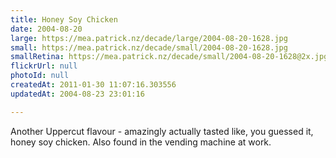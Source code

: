 ```yaml
---
title: Honey Soy Chicken
date: 2004-08-20
large: https://mea.patrick.nz/decade/large/2004-08-20-1628.jpg
small: https://mea.patrick.nz/decade/small/2004-08-20-1628.jpg
smallRetina: https://mea.patrick.nz/decade/small/2004-08-20-1628@2x.jpg
flickrUrl: null
photoId: null
createdAt: 2011-01-30 11:07:16.303556
updatedAt: 2004-08-23 23:01:16

---
```

Another Uppercut flavour - amazingly actually tasted like, you guessed it, honey soy chicken. Also found in the vending machine at work.
